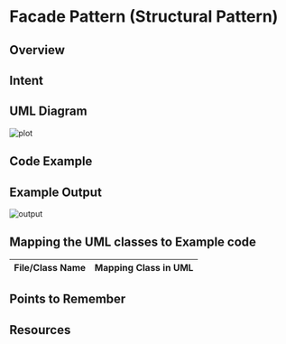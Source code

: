 # Facade Pattern (Structural Pattern)

## Overview

## Intent

## UML Diagram
![plot](./_1.png)

## Code Example

## Example Output
![output](_output.png)

## Mapping the UML classes to Example code
| **File/Class Name** | **Mapping Class in UML**  |
| :-----: | :-: |

## Points to Remember

## Resources
